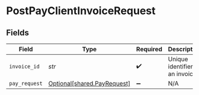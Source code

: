 # PostPayClientInvoiceRequest


## Fields

| Field                                                            | Type                                                             | Required                                                         | Description                                                      |
| ---------------------------------------------------------------- | ---------------------------------------------------------------- | ---------------------------------------------------------------- | ---------------------------------------------------------------- |
| `invoice_id`                                                     | *str*                                                            | :heavy_check_mark:                                               | Unique identifier of an invoice                                  |
| `pay_request`                                                    | [Optional[shared.PayRequest]](../../models/shared/payrequest.md) | :heavy_minus_sign:                                               | N/A                                                              |